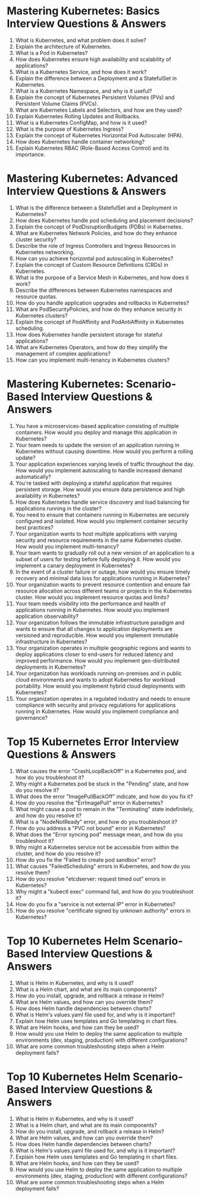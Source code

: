 
# Mastering Kubernetes: Basics Interview Questions & Answers
1. What is Kubernetes, and what problem does it solve?
2. Explain the architecture of Kubernetes.
3. What is a  Pod in Kubernetes?
4. How does  Kubernetes ensure high availability     and scalability of applications?
5. What is a Kubernetes Service, and how does it work?
6. Explain the difference between a Deployment and a StatefulSet in Kubernetes.
7. What is a Kubernetes Namespace, and why is it useful?
8. Explain the concept of Kubernetes Persistent Volumes (PVs) and Persistent Volume Claims (PVCs).
9. What are Kubernetes Labels and Selectors, and how are they used?
10. Explain Kubernetes Rolling Updates and Rollbacks.
11. What is a Kubernetes ConfigMap, and how is it used?
12. What is the purpose of Kubernetes Ingress?
13. Explain the concept of Kubernetes Horizontal Pod Autoscaler (HPA).
14. How does Kubernetes handle container networking?
15. Explain Kubernetes RBAC (Role-Based Access Control) and its importance.

# Mastering Kubernetes: Advanced Interview Questions & Answers
1. What is the difference between a StatefulSet and a Deployment in Kubernetes?
2. How does Kubernetes handle pod scheduling and placement decisions?
3. Explain the concept of PodDisruptionBudgets (PDBs) in Kubernetes.
4. What are  Kubernetes Network Policies, and how do they enhance cluster security?
5. Describe the role of Ingress Controllers and Ingress Resources in Kubernetes networking.
6. How can you achieve horizontal pod autoscaling in Kubernetes?
7. Explain the concept of Custom Resource Definitions (CRDs) in Kubernetes.
8. What is the purpose of a Service Mesh in Kubernetes, and how does it work?
9. Describe the differences between Kubernetes namespaces and resource quotas.
10. How do you handle application upgrades and rollbacks in Kubernetes?
11. What are PodSecurityPolicies, and how do they enhance security in Kubernetes clusters?
12. Explain the concept of PodAffinity and PodAntiAffinity in Kubernetes scheduling.
13. How does Kubernetes handle persistent storage for stateful applications?
14. What are Kubernetes Operators, and how do they simplify the management of complex applications?
15. How can you implement multi-tenancy in Kubernetes clusters?

# Mastering Kubernetes: Scenario-Based Interview Questions & Answers
1. You have a microservices-based application consisting of multiple containers. How would you deploy and manage this application in Kubernetes?
2. Your team needs to update the version of an application running in Kubernetes without causing downtime. How would you perform a rolling update?
3. Your application experiences varying levels of traffic throughout the day. How would you implement autoscaling to handle increased demand automatically?
4. You're tasked with deploying a stateful application that requires persistent storage. How would you ensure data persistence and high availability in Kubernetes?
5. How does Kubernetes handle service discovery and load balancing for applications running in the cluster?
6. You need to ensure that containers running in Kubernetes are securely configured and isolated. How would you implement container security best practices?
7. Your organization wants to host multiple applications with varying security and resource requirements in the same Kubernetes cluster. How would you implement multi-tenancy?
8. Your team wants to gradually roll out a new version of an application to a subset of users for testing before fully deploying it. How would you implement a canary deployment in Kubernetes?
9. In the event of a cluster failure or outage, how would you ensure timely recovery and minimal data loss for applications running in Kubernetes?
10. Your organization wants to prevent resource contention and ensure fair resource allocation across different teams or projects in the Kubernetes cluster. How would you implement resource quotas and limits?
11. Your team needs visibility into the performance and health of applications running in Kubernetes. How would you implement application observability?
12. Your organization follows the immutable infrastructure paradigm and wants to ensure that all changes to application deployments are versioned and reproducible. How would you implement immutable infrastructure in Kubernetes?
13. Your organization operates in multiple geographic regions and wants to deploy applications closer to end-users for reduced latency and improved performance. How would you implement geo-distributed deployments in Kubernetes?
14. Your organization has workloads running on-premises and in public cloud environments and wants to adopt Kubernetes for workload portability. How would you implement hybrid cloud deployments with Kubernetes?
15. Your organization operates in a regulated industry and needs to ensure compliance with security and privacy regulations for applications running in Kubernetes. How would you implement compliance and governance?


# Top 15 Kubernetes Error Interview Questions & Answers
1. What causes the error "CrashLoopBackOff" in a Kubernetes pod, and how do you troubleshoot it?
2. Why might a Kubernetes pod be stuck in the "Pending" state, and how do you resolve it?
3. What does the error "ImagePullBackOff" indicate, and how do you fix it?
4. How do you resolve the "ErrImagePull" error in Kubernetes?
5. What might cause a pod to remain in the "Terminating" state indefinitely, and how do you resolve it?
6. What is a "NodeNotReady" error, and how do you troubleshoot it?
7. How do you address a "PVC not bound" error in Kubernetes?
8. What does the "Error syncing pod" message mean, and how do you troubleshoot it?
9. Why might a Kubernetes service not be accessible from within the cluster, and how do you resolve it?
10. How do you fix the "Failed to create pod sandbox" error?
11. What causes "FailedScheduling" errors in Kubernetes, and how do you resolve them?
12. How do you resolve "etcdserver: request timed out" errors in Kubernetes?
13. Why might a "kubectl exec" command fail, and how do you troubleshoot it?
14. How do you fix a "service is not external IP" error in Kubernetes?
15. How do you resolve "certificate signed by unknown authority" errors in Kubernetes?


# Top 10 Kubernetes Helm Scenario-Based Interview Questions & Answers
1. What is Helm in Kubernetes, and why is it used?
2. What is a Helm chart, and what are its main components?
3. How do you install, upgrade, and rollback a release in Helm?
4. What are Helm values, and how can you override them?
5. How does Helm handle dependencies between charts?
6. What is Helm's values.yaml file used for, and why is it important?
7. Explain how Helm uses templates and Go templating in chart files.
8. What are Helm hooks, and how can they be used?
9. How would you use Helm to deploy the same application to multiple environments (dev, staging, production) with different configurations?
10. What are some common troubleshooting steps when a Helm deployment fails?


# Top 10 Kubernetes Helm Scenario-Based Interview Questions & Answers
1. What is Helm in Kubernetes, and why is it used?
2. What is a Helm chart, and what are its main components?
3. How do you install, upgrade, and rollback a release in Helm?
4. What are Helm values, and how can you override them?
5. How does Helm handle dependencies between charts?
6. What is Helm's values.yaml file used for, and why is it important?
7. Explain how Helm uses templates and Go templating in chart files.
8. What are Helm hooks, and how can they be used?
9. How would you use Helm to deploy the same application to multiple environments (dev, staging, production) with different configurations?
10. What are some common troubleshooting steps when a Helm deployment fails?
